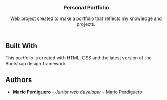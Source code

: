 <br/>
<p align="center">
  <h3 align="center">Personal Portfolio</h3>

  <p align="center">
    Web project created to make a portfolio that reflects my knowledge and projects.
    <br/>
    <br/>
  </p>
</p>



## Built With

This portfolio is created with HTML, CSS and the latest version of the Bootstrap design framework.


## Authors

* **Mario Perdiguero** - *Junior web developer* - [Mario Perdiguero](https://github.com/marioperdiguero)